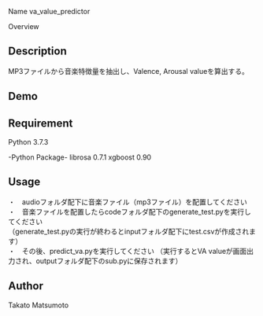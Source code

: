Name
va_value_predictor

Overview

## Description
MP3ファイルから音楽特徴量を抽出し、Valence, Arousal valueを算出する。

## Demo

## Requirement
Python 3.7.3  

-Python Package-
librosa 0.7.1
xgboost 0.90  



## Usage
・　audioフォルダ配下に音楽ファイル（mp3ファイル）を配置してください  
・　音楽ファイルを配置したらcodeフォルダ配下のgenerate_test.pyを実行してください  
（generate_test.pyの実行が終わるとinputフォルダ配下にtest.csvが作成されます）  
・　その後、predict_va.pyを実行してください
（実行するとVA valueが画面出力され、outputフォルダ配下のsub.pyに保存されます）

## Author
Takato Matsumoto

